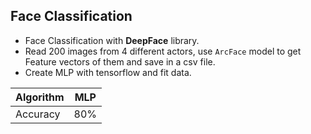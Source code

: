 ## Face Classification
- Face Classification with **DeepFace** library.
- Read 200 images from 4 different actors, use `ArcFace` model to get Feature vectors of them and save in a csv file.
- Create MLP with tensorflow and fit data.

| Algorithm | MLP |
| --------- |:---:|
| Accuracy | 80% |
